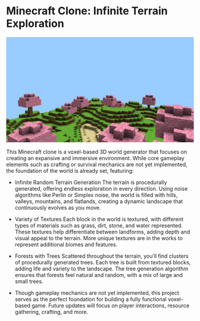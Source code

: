 # Minecraft Clone: Infinite Terrain Exploration

![In-game screenshot](pythoncraft.png)

This Minecraft clone is a voxel-based 3D world generator that focuses on creating an expansive and immersive environment. While core gameplay elements such as crafting or survival mechanics are not yet implemented, the foundation of the world is already set, featuring:

+ Infinite Random Terrain Generation
The terrain is procedurally generated, offering endless exploration in every direction. Using noise algorithms like Perlin or Simplex noise, the world is filled with hills, valleys, mountains, and flatlands, creating a dynamic landscape that continuously evolves as you move.

+ Variety of Textures
Each block in the world is textured, with different types of materials such as grass, dirt, stone, and water represented. These textures help differentiate between landforms, adding depth and visual appeal to the terrain. More unique textures are in the works to represent additional biomes and features.

+ Forests with Trees
Scattered throughout the terrain, you’ll find clusters of procedurally generated trees. Each tree is built from textured blocks, adding life and variety to the landscape. The tree generation algorithm ensures that forests feel natural and random, with a mix of large and small trees.

+ Though gameplay mechanics are not yet implemented, this project serves as the perfect foundation for building a fully functional voxel-based game. Future updates will focus on player interactions, resource gathering, crafting, and more.
